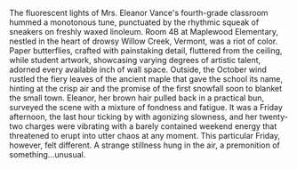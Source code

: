 The fluorescent lights of Mrs. Eleanor Vance's fourth-grade classroom hummed a monotonous tune, punctuated by the rhythmic squeak of sneakers on freshly waxed linoleum. Room 4B at Maplewood Elementary, nestled in the heart of drowsy Willow Creek, Vermont, was a riot of color.  Paper butterflies, crafted with painstaking detail, fluttered from the ceiling, while student artwork, showcasing varying degrees of artistic talent, adorned every available inch of wall space. Outside, the October wind rustled the fiery leaves of the ancient maple that gave the school its name, hinting at the crisp air and the promise of the first snowfall soon to blanket the small town. Eleanor, her brown hair pulled back in a practical bun, surveyed the scene with a mixture of fondness and fatigue. It was a Friday afternoon, the last hour ticking by with agonizing slowness, and her twenty-two charges were vibrating with a barely contained weekend energy that threatened to erupt into utter chaos at any moment.  This particular Friday, however, felt different. A strange stillness hung in the air, a premonition of something…unusual.
